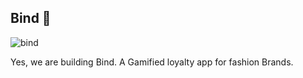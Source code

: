 ## Bind  👋

![bind](https://imgur.com/a/eoZUZZl)

Yes, we are building Bind. A Gamified loyalty app for fashion Brands.  
